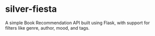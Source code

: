 # silver-fiesta
A simple Book Recommendation API built using Flask, with support for filters like genre, author, mood, and tags.

